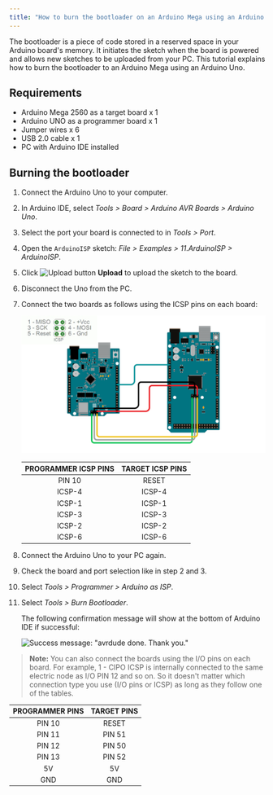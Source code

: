 ```yaml
---
title: "How to burn the bootloader on an Arduino Mega using an Arduino UNO"
---
```


The bootloader is a piece of code stored in a reserved space in your Arduino board's memory. It initiates the sketch when the board is powered and allows new sketches to be uploaded from your PC. This tutorial explains how to burn the bootloader to an Arduino Mega using an Arduino Uno.

## Requirements

* Arduino Mega 2560 as a target board x 1
* Arduino UNO as a programmer board x 1
* Jumper wires x 6
* USB 2.0 cable x 1
* PC with Arduino IDE installed

## Burning the bootloader

01. Connect the Arduino Uno to your computer.

02. In Arduino IDE, select _Tools > Board > Arduino AVR Boards > Arduino Uno_.

03. Select the port your board is connected to in _Tools > Port_.

04. Open the `ArduinoISP` sketch: _File > Examples > 11.ArduinoISP > ArduinoISP_.

05. Click ![Upload button](img/symbol_upload.png) **Upload** to upload the sketch to the board.

06. Disconnect the Uno from the PC.

07. Connect the two boards as follows using the ICSP pins on each board:

    ![Target-Programmer interconnection using I/O PINS](img/Connections-mega2Uno.png)

    | PROGRAMMER ICSP PINS | TARGET ICSP PINS |
    |:---------------------:|:---------------:|
    | PIN 10                | RESET           |
    | ICSP-4                | ICSP-4          |
    | ICSP-1                | ICSP-1          |
    | ICSP-3                | ICSP-3          |
    | ICSP-2                | ICSP-2          |
    | ICSP-6                | ICSP-6          |

08. Connect the Arduino Uno to your PC again.

09. Check the board and port selection like in step 2 and 3.

10. Select _Tools > Programmer > Arduino as ISP_.

11. Select _Tools > Burn Bootloader_.

    The following confirmation message will show at the bottom of Arduino IDE if successful:

    ![Success message: "avrdude done. Thank you."](img/SuccessBootloader.png)

> **Note:** You can also connect the boards using the I/O pins on each board. For example, 1 - CIPO ICSP is internally connected to the same electric node as I/O PIN 12 and so on. So it doesn't matter which connection type you use (I/O pins or ICSP) as long as they follow one of the tables.

| PROGRAMMER PINS | TARGET PINS |
|:---------------:|:-----------:|
| PIN 10          | RESET       |
| PIN 11          | PIN 51      |
| PIN 12          | PIN 50      |
| PIN 13          | PIN 52      |
| 5V              | 5V          |
| GND             | GND         |
